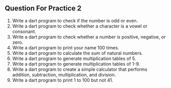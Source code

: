 ## Question For Practice 2

1. Write a dart program to check if the number is odd or even.
2. Write a dart program to check whether a character is a vowel or consonant.
3. Write a dart program to check whether a number is positive, negative, or zero.
4. Write a dart program to print your name 100 times.
5. Write a dart program to calculate the sum of natural numbers.
6. Write a dart program to generate multiplication tables of 5.
7. Write a dart program to generate multiplication tables of 1-9.
8. Write a dart program to create a simple calculator that performs addition, subtraction, multiplication, and division.
9. Write a dart program to print 1 to 100 but not 41.
